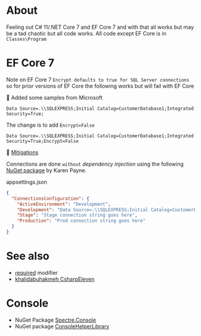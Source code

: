 ﻿# About


Feeling out C# 11/.NET Core 7 and EF Core 7 and with that all works but may be a tad chaotic but all code works. All code except EF Core is in `Classes\Program`


# EF Core 7

Note on EF Core 7 `Encrypt defaults to true for SQL Server connections` so for prior versions of EF Core the following works but will fail with EF Core


:trident: Added some samples from Microsoft

```
Data Source=.\\SQLEXPRESS;Initial Catalog=CustomerDatabase1;Integrated Security=True;
```

The change is to add `Encrypt=False`

```
Data Source=.\\SQLEXPRESS;Initial Catalog=CustomerDatabase1;Integrated Security=True;Encrypt=False
```

:small_blue_diamond: [Mitigations](https://learn.microsoft.com/en-us/ef/core/what-is-new/ef-core-7.0/breaking-changes#mitigations)

Connections are done `without` *dependency injection* using the following [NuGet package](https://www.nuget.org/packages/ConfigurationLibrary/) by Karen Payne.

appsettings.json

```json
{
  "ConnectionsConfiguration": {
    "ActiveEnvironment": "Development",
    "Development": "Data Source=.\\SQLEXPRESS;Initial Catalog=CustomerDatabase1;Integrated Security=True;Encrypt=False",
    "Stage": "Stage connection string goes here",
    "Production": "Prod connection string goes here"
  }
}
```

# See also

- [required](https://learn.microsoft.com/en-us/dotnet/csharp/language-reference/keywords/required) modifier
- [khalidabuhakmeh CsharpEleven](https://github.com/khalidabuhakmeh/CsharpEleven/blob/main/CsharpEleven/Program.cs)



# Console

- NuGet Package [Spectre.Console](https://www.nuget.org/packages/Spectre.Console/0.45.0)
- NuGet package [ConsoleHelperLibrary](https://www.nuget.org/packages/ConsoleHelperLibrary)


